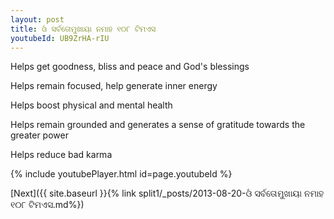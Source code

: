 ```yaml
---
layout: post
title: ଓଁ ସର୍ବତୋମୁଖାୟା ନମାହ ୧୦୮ ଟିମଏସ
youtubeId: UB9ZrHA-rIU
---
```

 
 
Helps get goodness, bliss and peace and God's blessings
 
Helps remain focused, help generate inner energy 
 
Helps boost physical and mental health 
 
Helps remain grounded and generates a sense of gratitude towards the greater power 
 
Helps reduce bad karma
 
 
 
 


{% include youtubePlayer.html id=page.youtubeId %}
 
[Next]({{ site.baseurl }}{% link  split1/_posts/2013-08-20-ଓଁ ସର୍ବତୋମୁଖାୟା ନମାହ ୧୦୮ ଟିମଏସ.md%})
 
